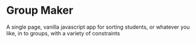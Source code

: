# Group Maker

A single page, vanilla javascript app for sorting students, or whatever you like, in to groups, with a variety of constraints
